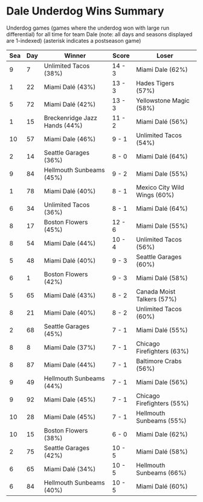 # Dale Underdog Wins Summary



Underdog games (games where the underdog won with large run differential) for all time for team Dale (note: all days and seasons displayed are 1-indexed) (asterisk indicates a postseason game)


| Sea | Day | Winner | Score | Loser | 
| ------ |------ |------ |------ |------ |
| 9 | 7 | Unlimited Tacos (38%) | 14 - 3 | Miami Dale (62%) | 
| 1 | 22 | Miami Dalé (43%) | 13 - 3 | Hades Tigers (57%) | 
| 5 | 72 | Miami Dalé (42%) | 13 - 3 | Yellowstone Magic (58%) | 
| 1 | 15 | Breckenridge Jazz Hands (44%) | 11 - 2 | Miami Dalé (56%) | 
| 10 | 57 | Miami Dale (46%) | 9 - 1 | Unlimited Tacos (54%) | 
| 2 | 14 | Seattle Garages (36%) | 8 - 0 | Miami Dalé (64%) | 
| 9 | 84 | Hellmouth Sunbeams (45%) | 9 - 2 | Miami Dale (55%) | 
| 1 | 78 | Miami Dalé (40%) | 8 - 1 | Mexico City Wild Wings (60%) | 
| 6 | 34 | Unlimited Tacos (36%) | 8 - 1 | Miami Dalé (64%) | 
| 8 | 17 | Boston Flowers (45%) | 12 - 6 | Miami Dale (55%) | 
| 8 | 54 | Miami Dale (44%) | 10 - 4 | Unlimited Tacos (56%) | 
| 5 | 48 | Miami Dalé (40%) | 9 - 3 | Seattle Garages (60%) | 
| 6 | 1 | Boston Flowers (42%) | 9 - 3 | Miami Dalé (58%) | 
| 5 | 65 | Miami Dalé (43%) | 8 - 2 | Canada Moist Talkers (57%) | 
| 8 | 21 | Miami Dale (40%) | 8 - 2 | Unlimited Tacos (60%) | 
| 2 | 68 | Seattle Garages (45%) | 7 - 1 | Miami Dalé (55%) | 
| 8 | 8 | Miami Dale (37%) | 7 - 1 | Chicago Firefighters (63%) | 
| 8 | 87 | Miami Dale (44%) | 7 - 1 | Baltimore Crabs (56%) | 
| 9 | 49 | Hellmouth Sunbeams (44%) | 7 - 1 | Miami Dale (56%) | 
| 9 | 92 | Miami Dale (45%) | 7 - 1 | Chicago Firefighters (55%) | 
| 10 | 28 | Miami Dale (45%) | 7 - 1 | Hellmouth Sunbeams (55%) | 
| 10 | 15 | Boston Flowers (38%) | 6 - 0 | Miami Dale (62%) | 
| 2 | 75 | Seattle Garages (42%) | 10 - 5 | Miami Dalé (58%) | 
| 6 | 65 | Miami Dalé (34%) | 10 - 5 | Hellmouth Sunbeams (66%) | 
| 6 | 84 | Hellmouth Sunbeams (40%) | 10 - 5 | Miami Dalé (60%) | 


